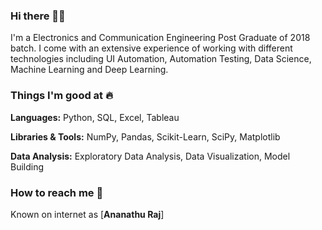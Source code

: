 ### Hi there 👋🏻 
I'm a Electronics and Communication Engineering Post Graduate of 2018 batch. I come with an extensive experience of working with different technologies including UI Automation, Automation Testing, Data Science, Machine Learning and Deep Learning.
### Things I'm good at :fire:
**Languages:**  Python, SQL, Excel, Tableau

**Libraries & Tools:** NumPy, Pandas, Scikit-Learn, SciPy, Matplotlib

**Data Analysis:** Exploratory Data Analysis, Data Visualization, Model Building


### How to reach me 📱
Known on internet as [**Ananathu Raj**]
